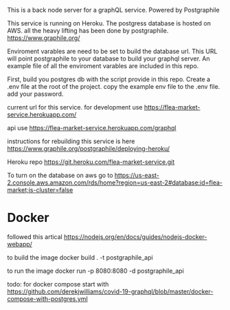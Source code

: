  This is a back node server for a graphQL service. Powered by Postgraphile

This service is running on Heroku. The postgress database is hosted on AWS. all the heavy lifting has been done by postgraphile. https://www.graphile.org/

Enviroment varables are need to be set to build the database url.  This URL will point postgraphile to your database to build your graphql server.  An example file of all the enviroment varables are included in this repo.

First, build you postgres db with the script provide in this repo.  Create a .env file at the root of the project.  copy the example env file to the .env file.  add your password.  

current url for this service. for development use https://flea-market-service.herokuapp.com/

api use https://flea-market-service.herokuapp.com/graphql

instructions for rebuilding this service is here https://www.graphile.org/postgraphile/deploying-heroku/

Heroku repo https://git.heroku.com/flea-market-service.git

To turn on the database on aws go to
https://us-east-2.console.aws.amazon.com/rds/home?region=us-east-2#database:id=flea-market;is-cluster=false


# Docker
followed this artical 
https://nodejs.org/en/docs/guides/nodejs-docker-webapp/

to build the image
docker build . -t postgraphile_api

to run the image
docker run -p 8080:8080 -d postgraphile_api



todo:
for docker compose start with
https://github.com/derekjwilliams/covid-19-graphql/blob/master/docker-compose-with-postgres.yml


